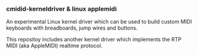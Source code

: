 ### cmidid-kerneldriver & linux applemidi

An experimental Linux kernel driver which can be used to build custom MIDI
keyboards with breadboards, jump wires and buttons.

This repositoy includes another kernel driver which implements the RTP MIDI
(aka AppleMIDI) realtime protocol.

